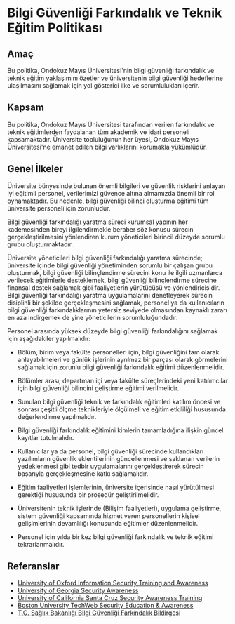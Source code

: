 Bilgi Güvenliği Farkındalık ve Teknik Eğitim Politikası
=======================================================

Amaç
----

Bu politika, Ondokuz Mayıs Üniversitesi'nin bilgi güvenliği farkındalık ve
teknik eğitim yaklaşımını özetler ve üniversitenin bilgi güvenliği hedeflerine
ulaşılmasını sağlamak için yol gösterici ilke ve sorumlulukları içerir.

Kapsam
------

Bu politika, Ondokuz Mayıs Üniversitesi tarafından verilen farkındalık ve teknik
eğitimlerden faydalanan tüm akademik ve idari personeli kapsamaktadır.
Üniversite topluluğunun her üyesi, Ondokuz Mayıs Üniversitesi'ne emanet edilen
bilgi varlıklarını korumakla yükümlüdür.

Genel İlkeler
-------------

Üniversite bünyesinde bulunan önemli bilgileri ve güvenlik risklerini anlayan
iyi eğitimli personel, verilerimizi güvence altına almamızda önemli bir rol
oynamaktadır. Bu nedenle, bilgi güvenliği bilinci oluşturma eğitimi tüm
üniversite personeli için zorunludur.

Bilgi güvenliği farkındalığı yaratma süreci kurumsal yapının her kademesinden
bireyi ilgilendirmekle beraber söz konusu sürecin gerçekleştirilmesini
yönlendiren kurum yöneticileri birincil düzeyde sorumlu grubu oluşturmaktadır.

Üniversite yöneticileri bilgi güvenliği farkındalığı yaratma sürecinde;
üniversite içinde bilgi güvenliği yönetiminden sorumlu bir çalışan grubu
oluşturmak, bilgi güvenliği bilinçlendirme sürecini konu ile ilgili uzmanlarca
verilecek eğitimlerle desteklemek, bilgi güvenliği bilinçlendirme sürecine
finansal destek sağlamak gibi faaliyetlerin yürütücüsü ve yönlendiricisidir.
Bilgi güvenliği farkındalığı yaratma uygulamalarını denetleyerek sürecin
disiplinli bir şekilde gerçekleşmesini sağlamak, personel ya da kullanıcıların
bilgi güvenliği farkındalıklarının yetersiz seviyede olmasından kaynaklı zararı
en aza indirgemek de yine yöneticilerin sorumluluğundadır.

Personel arasında yüksek düzeyde bilgi güvenliği farkındalığını sağlamak için
aşağıdakiler yapılmalıdır:

- Bölüm, birim veya fakülte personelleri için, bilgi güvenliğini tam olarak
  anlayabilmeleri ve günlük işlerinin ayrılmaz bir parçası olarak görmelerini
  sağlamak için zorunlu bilgi güvenliği farkındalık eğitimi düzenlenmelidir.

- Bölümler arası, departman içi veya fakülte süreçlerindeki yeni katılımcılar
  için bilgi güvenliği bilincini geliştirme eğitimi verilmelidir.

- Sunulan bilgi güvenliği teknik ve farkındalık eğitimleri katılım öncesi ve
  sonrası çeşitli ölçme teknikleriyle ölçülmeli ve eğitim etkililiği hususunda
  değerlendirme yapılmalıdır.

- Bilgi güvenliği farkındalık eğitimini kimlerin tamamladığına ilişkin güncel
  kayıtlar tutulmalıdır.

- Kullanıcılar ya da personel, bilgi güvenliği sürecinde kullandıkları
  yazılımların güvenlik eklentilerinin güncellenmesi ve saklanan verilerin
  yedeklenmesi gibi tedbir uygulamalarını gerçekleştirerek sürecin başarıyla
  gerçekleşmesine katkı sağlamalıdır.

- Eğitim faaliyetleri işlemlerinin, üniversite içerisinde nasıl yürütülmesi
  gerektiği hususunda bir prosedür geliştirilmelidir.

- Üniversitenin teknik işlerinde (Bilişim faaliyetleri), uygulama geliştirme,
  sistem güvenliği kapsamında hizmet veren personellerin kişisel gelişimlerinin
  devamlılığı konusunda eğitimler düzenlenmelidir.

- Personel için yılda bir kez bilgi güvenliği farkındalık ve teknik eğitimi
  tekrarlanmalıdır.

Referanslar
----------

- [University of Oxford Information Security Training and Awareness](https://www.infosec.ox.ac.uk/guidance-policy/training-and-awareness)
- [University of Georgia Security Awareness](https://eits.uga.edu/access_and_security/infosec/security_awareness/)
- [University of California Santa Cruz Security Awareness Training](https://its.ucsc.edu/security/training/index.html)
- [Boston University TechWeb Security Education & Awareness](http://www.bu.edu/tech/services/security/education/awareness/)
- [T.C. Sağlık Bakanlığı Bilgi Güvenliği Farkındalık Bildirgesi](https://bilgiguvenligi.saglik.gov.tr/files/Gizlilik_Sozlesmeleri/BG.SZ.04%20B%C4%B0LG%C4%B0%20G%C3%9CVENL%C4%B0%C4%9E%C4%B0%20FARKINDALIK%20B%C4%B0LD%C4%B0RGES%C4%B0.pdf)